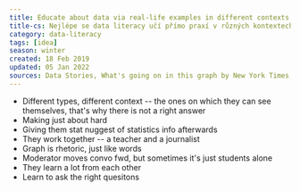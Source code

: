 ```yaml
---
title: Educate about data via real-life examples in different contexts and follow-up discussions
title-cs: Nejlépe se data literacy učí přímo praxí v různých kontextech a následnou diskusí
category: data-literacy
tags: [idea]
season: winter
created: 18 Feb 2019
updated: 05 Jan 2022
sources: Data Stories, What's going on in this graph by New York Times, https://open.spotify.com/episode/6hQ3yDpvKdZHq3H00DZBhX?si=h_Md-BePR62mEfa_NBrgAA
---
```


* Different types, different context -- the ones on which they can see themselves, that's why there is not a right answer
* Making just about hard
* Giving them stat nuggest of statistics info afterwards
* They work together -- a teacher and a journalist
* Graph is rhetoric, just like words
* Moderator moves convo fwd, but sometimes it's just students alone
* They learn a lot from each other
* Learn to ask the right quesitons
